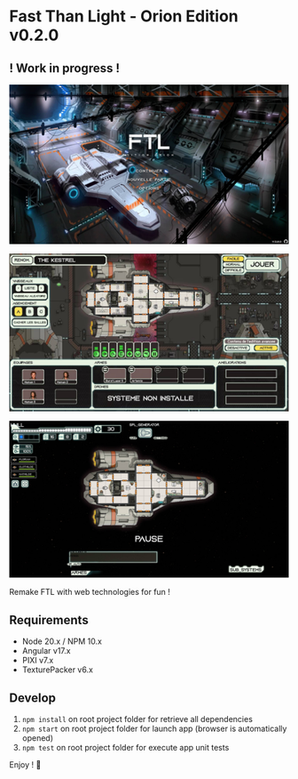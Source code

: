 # Fast Than Light - Orion Edition v0.2.0
## ! Work in progress !

![Game Home Menu](./preview.jpeg)

![Game Shed View](./preview-shed.jpeg)

![Game View](./preview-game.jpeg)

Remake FTL with web technologies for fun !

## Requirements

- Node 20.x / NPM 10.x
- Angular v17.x
- PIXI v7.x
- TexturePacker v6.x

## Develop

1. `npm install` on root project folder for retrieve all dependencies
2. `npm start` on root project folder for launch app (browser is automatically opened)
3. `npm test` on root project folder for execute app unit tests

Enjoy ! 🥳
